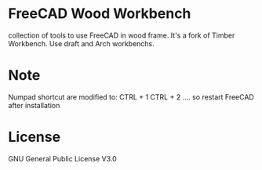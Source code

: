 # FreeCAD Wood Workbench
collection of tools to use FreeCAD in wood frame. It's a fork of Timber Workbench. Use draft and Arch workbenchs.

# Note
Numpad shortcut are modified to:
CTRL + 1
CTRL + 2
....
so restart FreeCAD after installation


# License
GNU General Public License V3.0
